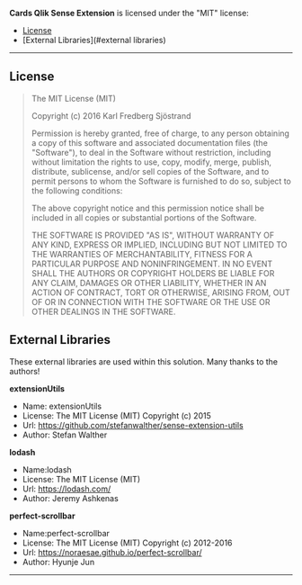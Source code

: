 **Cards Qlik Sense Extension** is licensed under the "MIT" license:

* [License](#license)
* [External Libraries](#external libraries)

---

## License

> 
> The MIT License (MIT)
> 
> Copyright (c) 2016 Karl Fredberg Sjöstrand
> 
> Permission is hereby granted, free of charge, to any person obtaining a copy
> of this software and associated documentation files (the "Software"), to deal
> in the Software without restriction, including without limitation the rights
> to use, copy, modify, merge, publish, distribute, sublicense, and/or sell
> copies of the Software, and to permit persons to whom the Software is
> furnished to do so, subject to the following conditions:
> 
> The above copyright notice and this permission notice shall be included in all
> copies or substantial portions of the Software.
> 
> THE SOFTWARE IS PROVIDED "AS IS", WITHOUT WARRANTY OF ANY KIND, EXPRESS OR
> IMPLIED, INCLUDING BUT NOT LIMITED TO THE WARRANTIES OF MERCHANTABILITY,
> FITNESS FOR A PARTICULAR PURPOSE AND NONINFRINGEMENT. IN NO EVENT SHALL THE
> AUTHORS OR COPYRIGHT HOLDERS BE LIABLE FOR ANY CLAIM, DAMAGES OR OTHER
> LIABILITY, WHETHER IN AN ACTION OF CONTRACT, TORT OR OTHERWISE, ARISING FROM,
> OUT OF OR IN CONNECTION WITH THE SOFTWARE OR THE USE OR OTHER DEALINGS IN THE
> SOFTWARE.
> 

## External Libraries

These external libraries are used within this solution. Many thanks to the authors!

**extensionUtils**
* Name: extensionUtils
* License: The MIT License (MIT) Copyright (c) 2015
* Url: https://github.com/stefanwalther/sense-extension-utils
* Author: Stefan Walther

**lodash**
* Name:lodash
* License: The MIT License (MIT)
* Url: https://lodash.com/
* Author: Jeremy Ashkenas

**perfect-scrollbar**
* Name:perfect-scrollbar
* License: The MIT License (MIT) Copyright (c) 2012-2016
* Url: https://noraesae.github.io/perfect-scrollbar/
* Author: Hyunje Jun

---






